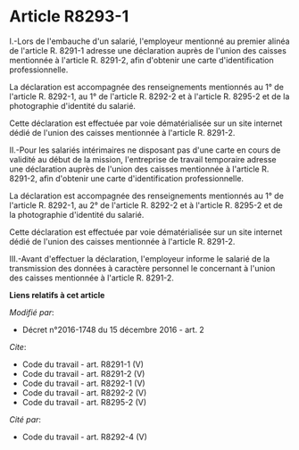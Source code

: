 # Article R8293-1

I.-Lors de l'embauche d'un salarié, l'employeur mentionné au premier alinéa de l'article R. 8291-1 adresse une déclaration
auprès de l'union des caisses mentionnée à l'article R. 8291-2, afin d'obtenir une carte d'identification professionnelle. 

La déclaration est accompagnée des renseignements mentionnés au 1° de l'article R. 8292-1, au 1° de l'article R. 8292-2 et à
l'article R. 8295-2 et de la photographie d'identité du salarié. 

Cette déclaration est effectuée par voie dématérialisée sur un site internet dédié de l'union des caisses mentionnée à
l'article R. 8291-2. 

II.-Pour les salariés intérimaires ne disposant pas d'une carte en cours de validité au début de la mission, l'entreprise de
travail temporaire adresse une déclaration auprès de l'union des caisses mentionnée à l'article R. 8291-2, afin d'obtenir une
carte d'identification professionnelle. 

La déclaration est accompagnée des renseignements mentionnés au 1° de l'article R. 8292-1, au 2° de l'article R. 8292-2 et à
l'article R. 8295-2 et de la photographie d'identité du salarié. 

Cette déclaration est effectuée par voie dématérialisée sur un site internet dédié de l'union des caisses mentionnée à
l'article R. 8291-2. 

III.-Avant d'effectuer la déclaration, l'employeur informe le salarié de la transmission des données à caractère personnel le
concernant à l'union des caisses mentionnée à l'article R. 8291-2.

**Liens relatifs à cet article**

_Modifié par_:

  - Décret n°2016-1748 du 15 décembre 2016 - art. 2

_Cite_:

  - Code du travail - art. R8291-1 (V)
  - Code du travail - art. R8291-2 (V)
  - Code du travail - art. R8292-1 (V)
  - Code du travail - art. R8292-2 (V)
  - Code du travail - art. R8295-2 (V)

_Cité par_:

  - Code du travail - art. R8292-4 (V)
